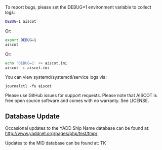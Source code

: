 To report bugs, please set the DEBUG=1 environment variable to collect logs:

```sh
DEBUG=1 aiscot
```

Or:

```sh linenums="1"
export DEBUG=1
aiscot
```

Or:

```sh linenums="1"
echo 'DEBUG=1' >> aiscot.ini
aiscot -c aiscot.ini
```

You can view systemd/systemctl/service logs via:

```journalctl -fu aiscot```

Please use GitHub issues for support requests. Please note that AISCOT is free open source software and comes with no warranty. See LICENSE.

## Database Update

Occasional updates to the YADD Ship Name database can be found at: http://www.yaddnet.org/pages/php/test/tmp/

Updates to the MID database can be found at: TK  

